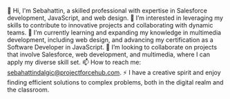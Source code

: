 
👋 Hi, I'm Sebahattin, a skilled professional with expertise in Salesforce development, JavaScript, and web design.
👀 I’m interested in leveraging my skills to contribute to innovative projects and collaborating with dynamic teams.
🌱 I’m currently learning and expanding my knowledge in multimedia development, including web design, and advancing my certification as a Software Developer in JavaScript.
💞️ I’m looking to collaborate on projects that involve Salesforce, web development, and multimedia, where I can apply my diverse skill set.
📫 How to reach me: sebahattindalgic@projectforcehub.com.
⚡ I have a creative spirit and enjoy finding efficient solutions to complex problems, both in the digital realm and the classroom.

